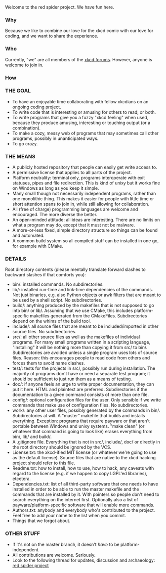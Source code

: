 Welcome to the red spider project. We have fun here.


### Why ###

Because we like to combine our love for the xkcd comic with our love for coding, and we want to share the experience.


### Who ###

Currently, "we" are all members of the [xkcd forums](http://forums.xkcd.com). However, anyone is welcome to join in.


### How ###




### THE GOAL ###

-    To have an enjoyable time collaborating with fellow xkcdians on an ongoing coding project.
-    To write code that is interesting or amusing for others to read, or both.
-    To write programs that give you a fuzzy "xkcd feeling" when used, because they produce amusing, interesting or touching output (or a combination).
-    To make a cozy, messy web of programs that may sometimes call other programs, possibly in unanticipated ways.
-    To go crazy.


### THE MEANS ###

-    A publicly hosted repository that people can easily get write access to.
-    A permissive license that applies to all parts of the project.
-    Platform neutrality: terminal only, programs interoperate with exit statuses, pipes and file redirection. This is kind of unixy but it works fine on Windows as long as you keep it simple.
-    Many small though not necessarily independent programs, rather than one monolithic thing. This makes it easier for people with little time or short attention spans to join in, while still allowing for collaboration.
-    All (free of charge) programming languages are welcome and encouraged. The more diverse the better.
-    An open-minded attitude: all ideas are interesting. There are no limits on what a program may do, except that it must not be malware.
-    A more-or-less fixed, simple directory structure so things can be found and automated.
-    A common build system so all compiled stuff can be installed in one go, for example with CMake.


### DETAILS ###

Root directory contents (please mentally translate forward slashes to backward slashes if that comforts you):

-    bin/: installed commands. No subdirectories.
-    lib/: installed run-time and link-time dependencies of the commands. Not just binaries, e.g. also Python objects or awk filters that are meant to be used by a shell script. No subdirectories.
-    build/: anything produced by the makefiles that is not supposed to go into bin/ or lib/. Assuming that we use CMake, this includes platform-specific makefiles generated from the CMakeFiles. Subdirectories depend on the whims of the build tool.
-    include/: all source files that are meant to be included/imported in other source files. No subdirectories.
-    src/: all other source files as well as the makefiles of individual programs. For many small programs written in a scripting language, "installing" it will be nothing more than copying it from src/ to bin/. Subdirectories are avoided unless a single program uses lots of source files. Reason: this encourages people to read code from others and forces them to avoid name clashes.
-    test/: tests for the projects in src/, possibly run during installation. The majority of programs don't have or need a separate test program; it should be sufficient to just run them as a means of testing.
-    doc/: if anyone feels an urge to write proper documentation, they can put it here. HTML and plaintext are preferred. Subdirectories if the documentation to a given command consists of more than one file.
-    config/: optional configuration files for the user. Only sensible if we write commands that make use of configuration files. No subdirectories.
-    work/: any other user files, possibly generated by the commands in bin/. Subdirectories at will. A "master" makefile that builds and installs everything. Exception: programs that require payware or that aren't portable between Windows and unixy systems. "make clean" (or whatever that command is going to look like) erases everything from bin/, lib/ and build/.
-    A .gitignore file. Everything that is not in src/, include/, doc/ or directly in the root directory should be ignored by the VCS.
-    License.txt: the xkcd-ified MIT license (or whatever we're going to use as the default license). Source files that are native to the xkcd hacking project should refer to this file.
-    Readme.txt: how to install, how to use, how to hack, any caveats with regard to the license (e.g. if we happen to copy LGPL'ed libraries), etcetera.
-    Dependencies.txt: list of all third-party software that one needs to have installed in order to be able to run the master makefile and the commands that are installed by it. With pointers so people don't need to search everything on the internet first. Optionally also a list of payware/platform-specific software that will enable more commands.
-    Authors.txt: anybody and everybody who's contributed to the project. Feel free to add your name to the list when you commit.
-    Things that we forgot about.


### OTHER STUFF ###

-    If it's not on the master branch, it doesn't *have* to be platform-independent.
-    All contributions are welcome. Seriously.
-    Look to the following thread for updates, discussion and archaeology: [red spider project](http://forums.xkcd.com/viewtopic.php?f=11&t=81969)
